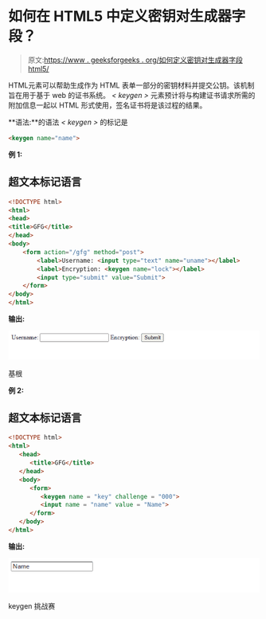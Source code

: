 # 如何在 HTML5 中定义密钥对生成器字段？

> 原文:[https://www . geeksforgeeks . org/如何定义密钥对生成器字段 html5/](https://www.geeksforgeeks.org/how-to-define-a-key-pair-generator-field-in-html5/)

HTML[***<key gen>***](https://www.geeksforgeeks.org/html-keygen-tag/)元素可以帮助生成作为 HTML 表单一部分的密钥材料并提交公钥。该机制旨在用于基于 web 的证书系统。 *< keygen >* 元素预计将与构建证书请求所需的附加信息一起以 HTML 形式使用，签名证书将是该过程的结果。

**语法:**的语法 *< keygen >* 的标记是

```html
<keygen name="name">
```

**例 1:**

## 超文本标记语言

```html
<!DOCTYPE html>
<html>
<head>
<title>GFG</title>
</head>
<body>
    <form action="/gfg" method="post">
        <label>Username: <input type="text" name="uname"></label>
        <label>Encryption: <keygen name="lock"></label>
        <input type="submit" value="Submit">
    </form>
</body>
</html>
```

**输出:**

![](img/74f54d561d7cee7ce6db526160a94b86.png)

基根

**例 2:**

## 超文本标记语言

```html
<!DOCTYPE html>
<html>
   <head>
      <title>GFG</title>
   </head>
   <body>
      <form>
         <keygen name = "key" challenge = "000">
         <input name = "name" value = "Name">
      </form>
   </body>
</html>
```

**输出:**

![](img/fda10a148f842edf809b4b8f2115588a.png)

keygen 挑战赛